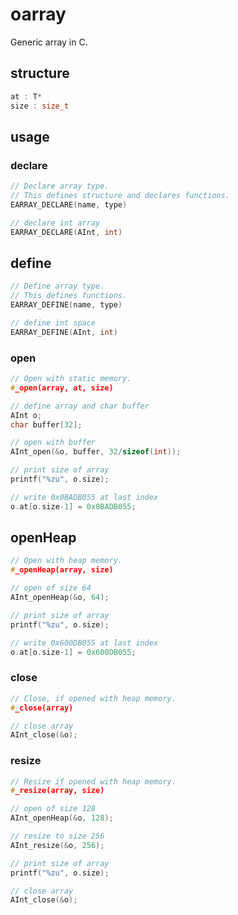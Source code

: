 # oarray

Generic array in C.


## structure

```c
at : T*
size : size_t
```


## usage

### declare

```c
// Declare array type.
// This defines structure and declares functions.
EARRAY_DECLARE(name, type)
```

```c
// declare int array
EARRAY_DECLARE(AInt, int)
```


## define

```c
// Define array type.
// This defines functions.
EARRAY_DEFINE(name, type)
```

```c
// define int space
EARRAY_DEFINE(AInt, int)
```


### open

```c
// Open with static memory.
#_open(array, at, size)

```

```c
// define array and char buffer
AInt o;
char buffer[32];

// open with buffer
AInt_open(&o, buffer, 32/sizeof(int));

// print size of array
printf("%zu", o.size);

// write 0x0BADB055 at last index
o.at[o.size-1] = 0x0BADB055;
```


## openHeap

```c
// Open with heap memory.
#_openHeap(array, size)
```

```c
// open of size 64
AInt_openHeap(&o, 64);

// print size of array
printf("%zu", o.size);

// write 0x600DB055 at last index
o.at[o.size-1] = 0x600DB055;
```


### close

```c
// Close, if opened with heap memory.
#_close(array)
```

```c
// close array
AInt_close(&o);
```


### resize

```c
// Resize if opened with heap memory.
#_resize(array, size)
```

```c
// open of size 128
AInt_openHeap(&o, 128);

// resize to size 256
AInt_resize(&o, 256);

// print size of array
printf("%zu", o.size);

// close array
AInt_close(&o);
```

